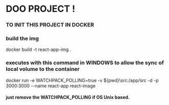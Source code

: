 # DOO PROJECT !

### TO INIT THIS PROJECT IN DOCKER
### build the img
docker build -t react-app-img .

### executes with this command in WINDOWS to allow the sync of local volume to the container
docker run -e WATCHPACK_POLLING=true -v ${pwd}\src:/app/src -d -p 3000:3000 --name react-app react-image

#### just remove the WATCHPACK_POLLING if OS Unix based.

